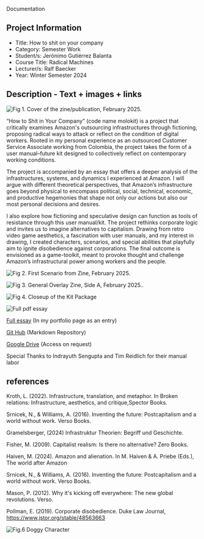 Documentation 

## Project Information    

- Title: How to shit on your company
- Category: Semester Work   
- Student/s: Jerónimo Gutiérrez Balanta  
- Course Title: Radical Machines  
- Lecturer/s: Ralf Baecker   
- Year: Winter Semester 2024

## Description - Text + images + links  

![Fig 1. Cover of the zine/publication, February 2025.](jgb_molokit_hst_1)    

“How to Shit in Your Company” (code name molokit) is a project that critically examines Amazon's outsourcing infrastructures through fictioning, proposing radical ways to attack or reflect on the condition of digital workers. Rooted in my personal experience as an outsourced Customer Service Associate working from Colombia, the project takes the form of a user manual–future kit designed to collectively reflect on contemporary working conditions.

The project is accompanied by an essay that offers a deeper analysis of the infrastructures, systems, and dynamics I experienced at Amazon. I will argue with different theoretical perspectives, that Amazon’s infrastructure goes beyond physical to encompass political, social, technical, economic, and productive hegemonies that shape not only our actions but also our most personal decisions and desires.

I also explore how fictioning and speculative design can function as tools of resistance through this user manual/kit. The project rethinks corporate logic and invites us to imagine alternatives to capitalism. Drawing from retro video game aesthetics, a fascination with user manuals, and my interest in drawing, I created characters, scenarios, and special abilities that playfully aim to ignite disobedience against corporations. The final outcome is envisioned as a game-toolkit, meant to provoke thought and challenge Amazon’s infrastructural power among workers and the people.    

![Fig 2. First Scenario from Zine, February 2025.](jgb_molokit_comic_1)  

![Fig 3. General Overlay Zine, Side A, February 2025..](jgp_molokit_zine_1.jpeg)

![Fig 4. Closeup of the Kit Package](jgb_molokit_hst_2)

![Full pdf essay](jgb_molokit_research_1)

[Full essay](https://sites.google.com/view/jeronimo-gutierrezbalanta/projects/outsourcing-infrastructures?authuser=0) (In my portfolio page as an entry) 

[Git Hub](https://github.com/sabajero/How-to-shit-on-your-Company) (Markdown Repository)

[Google Drive](https://drive.google.com/drive/folders/1vbRG0gsNpRj_I-hHsAeHaMMErPGxC_Ss?usp=drive_link) (Access on request)


Special Thanks to Indrayuth Sengupta and Tim Reidlich for their manual labor

## references 

Kroth, L. (2022). Infrastructure, translation, and metaphor. In Broken relations: Infrastructure, aesthetics, and critique,Spector Books.​

Srnicek, N., & Williams, A. (2016). Inventing the future: Postcapitalism and a world without work. Verso Books.​

Gramelsberger, (2024) Infrastruktur Theorien: Begriff und Geschichte. 

Fisher, M. (2009). Capitalist realism: Is there no alternative? Zero Books.​

Haiven, M. (2024). Amazon and alienation. In M. Haiven & A. Priebe (Eds.), The world after Amazon
 
Srnicek, N., & Williams, A. (2016). Inventing the future: Postcapitalism and a world without work. Verso Books.​

Mason, P. (2012). Why it's kicking off everywhere: The new global revolutions. Verso.​

Pollman, E. (2019). Corporate disobedience. Duke Law Journal, https://www.jstor.org/stable/48563663


![Fig.6 Doggy Character](jgb_desobidiencekit_character_molo)  


